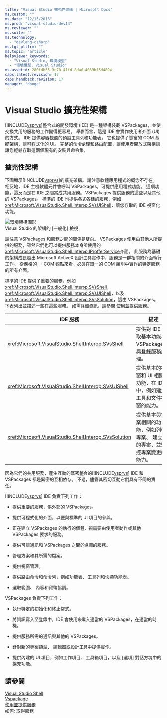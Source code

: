 ```yaml
---
title: "Visual Studio 擴充性架構 | Microsoft Docs"
ms.custom: ""
ms.date: "12/15/2016"
ms.prod: "visual-studio-dev14"
ms.reviewer: ""
ms.suite: ""
ms.technology: 
  - "devlang-csharp"
ms.tgt_pltfrm: ""
ms.topic: "article"
helpviewer_keywords: 
  - "Visual Studio, 環境模型"
  - "環境模型, Visual Studio"
ms.assetid: 280fdb55-3e70-41fd-8da0-4039bf5d4894
caps.latest.revision: 17
caps.handback.revision: 17
manager: "douge"
---
```

# Visual Studio 擴充性架構
[!INCLUDE[vsprvs](../assembler/masm/includes/vsprvs_md.md)]整合式的開發環境 \(IDE\) 是一種架構裝載 VSPackages，並使交換共用的服務的工作變得更容易。  舉例而言，這是 IDE 會實作使用者介面 \(UI\) 的方式。  IDE 提供容器視窗的預設工具列和功能表。  它也提供了豐富的 COM 基礎架構，讓可程式化的 UI。  完整的命令處理和路由配置，讓使用者開放式架構讓讓您輕鬆存取這兩個現有的安裝與命令集。  
  
## 擴充性架構  
 下圖顯示[!INCLUDE[vsprvs](../assembler/masm/includes/vsprvs_md.md)]的擴充架構。  請注意軟體應用程式的概念不存在。  相反地，IDE 主機軟體元件會呼叫 VSPackages，可提供應用程式功能。  這項功能，這反而是在 IDE 之間當成共用服務。  VSPackages 提供服務的這些以及其他的 VSPackages。  標準的 IDE 也提供各式各樣的服務，例如<xref:Microsoft.VisualStudio.Shell.Interop.SVsUIShell>，讓您存取的 IDE 視窗化功能。  
  
 ![環境架構圖形](../misc/media/environment.png "environment")  
Visual Studio 的架構的 \[一般化\] 檢視  
  
 請注意 VSPackages 和服務之間的關係是雙向。  VSPackages 使用由其他人所提供的服務，雖然它們也可以提供服務本身所使用的<xref:Microsoft.VisualStudio.Shell.Interop.IProfferService>介面。  此服務為基礎的架構成長超出 Microsoft ActiveX 設計工具實作中，服務是一群相關的介面執行工作。  從嚴格的 「 COM 觀點來看，必須在單一的 COM 類別中實作的特定服務的所有介面。  
  
 標準的 IDE 提供了重要的服務，例如<xref:Microsoft.VisualStudio.Shell.Interop.SVsShell>， <xref:Microsoft.VisualStudio.Shell.Interop.SVsUIShell>，以及<xref:Microsoft.VisualStudio.Shell.Interop.SVsSolution>，這由 VSPackages。  下表列出並描述一些在這些服務。  如需詳細資訊，請參閱 [使用並提供服務](../Topic/Using%20and%20Providing%20Services.md)。  
  
|IDE 服務|描述|  
|------------|--------|  
|<xref:Microsoft.VisualStudio.Shell.Interop.SVsShell>|提供對 IDE 存取基本功能、 VSPackages，與登錄服務處理。|  
|<xref:Microsoft.VisualStudio.Shell.Interop.SVsUIShell>|提供基本的視窗和 UI 相關的功能，在 IDE 中，例如建立工具和文件視窗的能力。|  
|<xref:Microsoft.VisualStudio.Shell.Interop.SVsSolution>|提供基本與方案相關的功能，例如列舉專案、 建立新的專案，並監控專案變更的能力。|  
  
 因為它們的共用服務，產生互動的緊密整合的[!INCLUDE[vsprvs](../assembler/masm/includes/vsprvs_md.md)] IDE 和 VSPackages 都是緊密的互相依存。  不過，儘管其密切互動它們具有不同的責任。  
  
 [!INCLUDE[vsprvs](../assembler/masm/includes/vsprvs_md.md)] IDE 負責下列工作：  
  
-   提供重要的服務，供外部的 VSPackages。  
  
-   提供可程式化的介面，以便與標準的 UI 項目的參與。  
  
-   正在建立 VSPackages 的執行的個體，視需要由使用者動作或其他 VSPackages 要求的服務。  
  
-   提供可讓通訊和 VSPackages 之間的協調的服務。  
  
-   管理方案和其所需的檔案。  
  
-   提供視窗管理。  
  
-   提供路由命令和命令列，例如功能表、 工具列和快顯功能表。  
  
-   選取範圍、 內容和貨幣協調。  
  
 VSPackages 負責下列工作：  
  
-   執行特定的初始化和終止常式。  
  
-   將資訊寫入至登錄中，IDE 會使用來載入適當的 VSPackages，在適當的時機。  
  
-   提供服務所需的通訊與其他的 VSPackages。  
  
-   針對新的專案類型、 編輯器或設計工具中提供實作。  
  
-   提供內建的 UI 項目，例如工作項目、 工具箱項目，以及 \[選項\] 對話方塊中的擴充功能。  
  
## 請參閱  
 [Visual Studio Shell](../Topic/Visual%20Studio%20Shell.md)   
 [Vspackage](../Topic/VSPackages.md)   
 [使用並提供服務](../Topic/Using%20and%20Providing%20Services.md)   
 [如何: 取得服務](../Topic/How%20to:%20Get%20a%20Service.md)